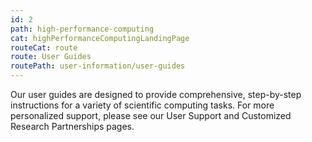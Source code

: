 ```yaml
---
id: 2
path: high-performance-computing
cat: highPerformanceComputingLandingPage
routeCat: route
route: User Guides
routePath: user-information/user-guides
---
```


Our user guides are designed to provide comprehensive, step-by-step instructions for a variety of scientific computing tasks. For more personalized support, please see our User Support and Customized Research Partnerships pages.

